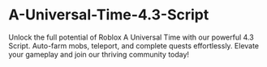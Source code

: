 # A-Universal-Time-4.3-Script
Unlock the full potential of Roblox A Universal Time with our powerful 4.3 Script. Auto-farm mobs, teleport, and complete quests effortlessly. Elevate your gameplay and join our thriving community today!
